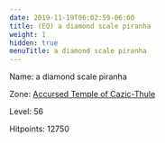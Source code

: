 ```yaml
---
date: 2019-11-19T06:02:59-06:00
title: (EQ) a diamond scale piranha
weight: 1
hidden: true
menuTitle: a diamond scale piranha
---
```


Name: a diamond scale piranha


Zone: [Accursed Temple of Cazic-Thule](/en/eq/accursed_temple_of_cazicthule)

Level: 56

Hitpoints: 12750